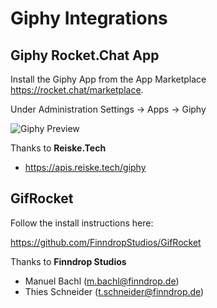 # Giphy Integrations

## Giphy Rocket.Chat App

Install the Giphy App from the App Marketplace <https://rocket.chat/marketplace>.

Under Administration Settings -> Apps -> Giphy

![Giphy Preview](https://i.imgur.com/v5dYBMo.gif)

Thanks to **Reiske.Tech**

- <https://apis.reiske.tech/giphy>

## GifRocket

Follow the install instructions here:

<https://github.com/FinndropStudios/GifRocket>

Thanks to **Finndrop Studios**

- Manuel Bachl (m.bachl@finndrop.de)
- Thies Schneider (t.schneider@finndrop.de)

